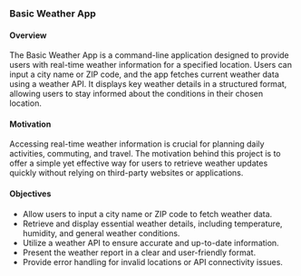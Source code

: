 ### Basic Weather App  

#### Overview  
The Basic Weather App is a command-line application designed to provide users with real-time weather information for a specified location. Users can input a city name or ZIP code, and the app fetches current weather data using a weather API. It displays key weather details in a structured format, allowing users to stay informed about the conditions in their chosen location.  

#### Motivation  
Accessing real-time weather information is crucial for planning daily activities, commuting, and travel. The motivation behind this project is to offer a simple yet effective way for users to retrieve weather updates quickly without relying on third-party websites or applications.  

#### Objectives  
- Allow users to input a city name or ZIP code to fetch weather data.  
- Retrieve and display essential weather details, including temperature, humidity, and general weather conditions.  
- Utilize a weather API to ensure accurate and up-to-date information.  
- Present the weather report in a clear and user-friendly format.  
- Provide error handling for invalid locations or API connectivity issues.  
